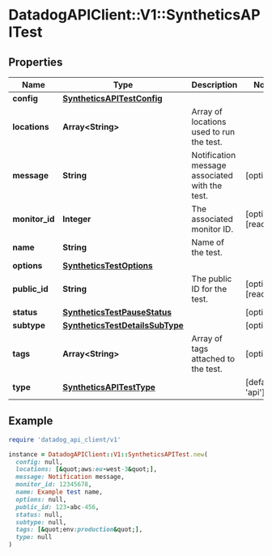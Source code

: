 # DatadogAPIClient::V1::SyntheticsAPITest

## Properties

| Name           | Type                                                                | Description                                    | Notes                      |
| -------------- | ------------------------------------------------------------------- | ---------------------------------------------- | -------------------------- |
| **config**     | [**SyntheticsAPITestConfig**](SyntheticsAPITestConfig.md)           |                                                |                            |
| **locations**  | **Array&lt;String&gt;**                                             | Array of locations used to run the test.       |                            |
| **message**    | **String**                                                          | Notification message associated with the test. | [optional]                 |
| **monitor_id** | **Integer**                                                         | The associated monitor ID.                     | [optional][readonly]       |
| **name**       | **String**                                                          | Name of the test.                              |                            |
| **options**    | [**SyntheticsTestOptions**](SyntheticsTestOptions.md)               |                                                |                            |
| **public_id**  | **String**                                                          | The public ID for the test.                    | [optional][readonly]       |
| **status**     | [**SyntheticsTestPauseStatus**](SyntheticsTestPauseStatus.md)       |                                                | [optional]                 |
| **subtype**    | [**SyntheticsTestDetailsSubType**](SyntheticsTestDetailsSubType.md) |                                                | [optional]                 |
| **tags**       | **Array&lt;String&gt;**                                             | Array of tags attached to the test.            | [optional]                 |
| **type**       | [**SyntheticsAPITestType**](SyntheticsAPITestType.md)               |                                                | [default to &#39;api&#39;] |

## Example

```ruby
require 'datadog_api_client/v1'

instance = DatadogAPIClient::V1::SyntheticsAPITest.new(
  config: null,
  locations: [&quot;aws:eu-west-3&quot;],
  message: Notification message,
  monitor_id: 12345678,
  name: Example test name,
  options: null,
  public_id: 123-abc-456,
  status: null,
  subtype: null,
  tags: [&quot;env:production&quot;],
  type: null
)
```
